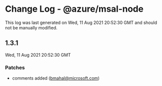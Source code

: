 # Change Log - @azure/msal-node

This log was last generated on Wed, 11 Aug 2021 20:52:30 GMT and should not be manually modified.

<!-- Start content -->

## 1.3.1

Wed, 11 Aug 2021 20:52:30 GMT

### Patches

- comments added (bmahal@microsoft.com)
